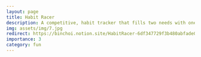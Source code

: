 ```yaml
---
layout: page
title: Habit Racer
description: A competitive, habit tracker that fills two needs with one deed.
img: assets/img/7.jpg
redirect: https://binchoi.notion.site/HabitRacer-6df347729f3b480abfade084a453853c
importance: 3
category: fun
---
```

